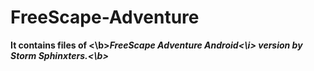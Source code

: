 # FreeScape-Adventure
<b>It contains files of <\b><i>FreeScape Adventure Android<\i> <b>version by Storm Sphinxters.<\b>

